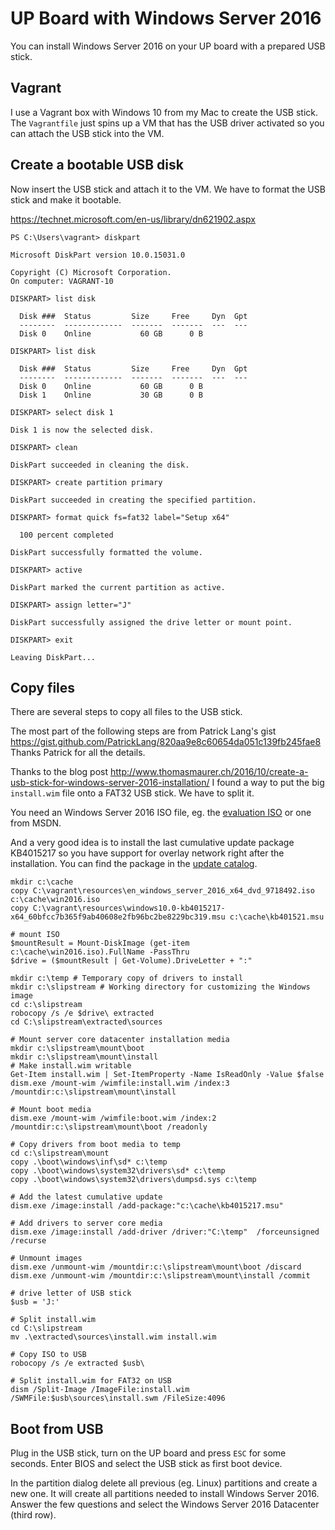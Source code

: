 # UP Board with Windows Server 2016

You can install Windows Server 2016 on your UP board with a prepared USB stick.

## Vagrant

I use a Vagrant box with Windows 10 from my Mac to create the USB stick. The `Vagrantfile` just spins up a VM that has the USB driver activated so you can attach the USB stick into the VM.

## Create a bootable USB disk

Now insert the USB stick and attach it to the VM. We have to format the USB stick and make it bootable.

https://technet.microsoft.com/en-us/library/dn621902.aspx

```
PS C:\Users\vagrant> diskpart

Microsoft DiskPart version 10.0.15031.0

Copyright (C) Microsoft Corporation.
On computer: VAGRANT-10

DISKPART> list disk

  Disk ###  Status         Size     Free     Dyn  Gpt
  --------  -------------  -------  -------  ---  ---
  Disk 0    Online           60 GB      0 B

DISKPART> list disk

  Disk ###  Status         Size     Free     Dyn  Gpt
  --------  -------------  -------  -------  ---  ---
  Disk 0    Online           60 GB      0 B
  Disk 1    Online           30 GB      0 B

DISKPART> select disk 1

Disk 1 is now the selected disk.

DISKPART> clean

DiskPart succeeded in cleaning the disk.

DISKPART> create partition primary

DiskPart succeeded in creating the specified partition.

DISKPART> format quick fs=fat32 label="Setup x64"

  100 percent completed

DiskPart successfully formatted the volume.

DISKPART> active

DiskPart marked the current partition as active.

DISKPART> assign letter="J"

DiskPart successfully assigned the drive letter or mount point.

DISKPART> exit

Leaving DiskPart...
```

## Copy files

There are several steps to copy all files to the USB stick.

The most part of the following steps are from Patrick Lang's gist https://gist.github.com/PatrickLang/820aa9e8c60654da051c139fb245fae8
Thanks Patrick for all the details.

Thanks to the blog post http://www.thomasmaurer.ch/2016/10/create-a-usb-stick-for-windows-server-2016-installation/ I found a way to put the big `install.wim` file onto a FAT32 USB stick. We have to split it.

You need an Windows Server 2016 ISO file, eg. the [evaluation ISO](https://www.microsoft.com/en-us/evalcenter/evaluate-windows-server-2016/) or one from MSDN.

And a very good idea is to install the last cumulative update package KB4015217 so you have support for overlay network right after the installation. You can find the package in the [update catalog](http://www.catalog.update.microsoft.com/Search.aspx?q=KB4015217).

```
mkdir c:\cache
copy C:\vagrant\resources\en_windows_server_2016_x64_dvd_9718492.iso c:\cache\win2016.iso
copy C:\vagrant\resources\windows10.0-kb4015217-x64_60bfcc7b365f9ab40608e2fb96bc2be8229bc319.msu c:\cache\kb401521.msu

# mount ISO
$mountResult = Mount-DiskImage (get-item c:\cache\win2016.iso).FullName -PassThru
$drive = ($mountResult | Get-Volume).DriveLetter + ":"

mkdir c:\temp # Temporary copy of drivers to install
mkdir c:\slipstream # Working directory for customizing the Windows image
cd c:\slipstream
robocopy /s /e $drive\ extracted
cd C:\slipstream\extracted\sources

# Mount server core datacenter installation media
mkdir c:\slipstream\mount\boot
mkdir c:\slipstream\mount\install
# Make install.wim writable
Get-Item install.wim | Set-ItemProperty -Name IsReadOnly -Value $false
dism.exe /mount-wim /wimfile:install.wim /index:3 /mountdir:c:\slipstream\mount\install

# Mount boot media
dism.exe /mount-wim /wimfile:boot.wim /index:2 /mountdir:c:\slipstream\mount\boot /readonly

# Copy drivers from boot media to temp
cd c:\slipstream\mount
copy .\boot\windows\inf\sd* c:\temp
copy .\boot\windows\system32\drivers\sd* c:\temp
copy .\boot\windows\system32\drivers\dumpsd.sys c:\temp

# Add the latest cumulative update
dism.exe /image:install /add-package:"c:\cache\kb4015217.msu"

# Add drivers to server core media
dism.exe /image:install /add-driver /driver:"C:\temp"  /forceunsigned /recurse

# Unmount images
dism.exe /unmount-wim /mountdir:c:\slipstream\mount\boot /discard
dism.exe /unmount-wim /mountdir:c:\slipstream\mount\install /commit

# drive letter of USB stick
$usb = 'J:'

# Split install.wim
cd C:\slipstream
mv .\extracted\sources\install.wim install.wim

# Copy ISO to USB
robocopy /s /e extracted $usb\

# Split install.wim for FAT32 on USB
dism /Split-Image /ImageFile:install.wim /SWMFile:$usb\sources\install.swm /FileSize:4096
```

## Boot from USB

Plug in the USB stick, turn on the UP board and press `ESC` for some seconds. Enter BIOS and select the USB stick as first boot device.

In the partition dialog delete all previous (eg. Linux) partitions and create a new one. It will create all partitions needed to install Windows Server 2016.
Answer the few questions and select the Windows Server 2016 Datacenter (third row).
